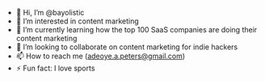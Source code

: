 - 👋 Hi, I’m @bayolistic 
- 👀 I’m interested in content marketing 
- 🌱 I’m currently learning how the top 100 SaaS companies are doing their content marketing 
- 💞️ I’m looking to collaborate on content marketing for indie hackers 
- 📫 How to reach me (adeoye.a.peters@gmail.com)
- ⚡ Fun fact: I love sports 

<!---
bayoless/bayoless is a ✨ special ✨ repository because its `README.md` (this file) appears on your GitHub profile.
You can click the Preview link to take a look at your changes.
--->
